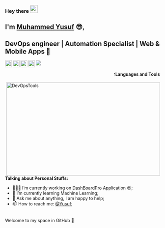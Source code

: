 ### Hey there <img src="https://media.giphy.com/media/hvRJCLFzcasrR4ia7z/giphy.gif" width="25px">

## I'm [Muhammed Yusuf](https://www.linkedin.com/in/muhammedyusuf/) :sunglasses:,
## DevOps engineer | Automation Specialist | Web & Mobile Apps 🚀 
<a href="https://github.com/myusufcse">
  <img align="left" alt="Muhammed Yusuf | Github" width="22px" src="https://cdn.jsdelivr.net/npm/simple-icons@v3/icons/github.svg" />
</a>
<a href="https://twitter.com/myusufcse">
  <img align="left" alt="Muhammed Yusuf | Twitter" width="22px" src="https://cdn.jsdelivr.net/npm/simple-icons@v3/icons/twitter.svg" />
</a>
<a href="https://www.linkedin.com/in/muhammedyusuf/">
  <img align="left" alt="Muhammed Yusuf | LinkdeIN" width="22px" src="https://cdn.jsdelivr.net/npm/simple-icons@v3/icons/linkedin.svg" />
</a>
<a href="https://www.facebook.com/yuviyusuf">
  <img align="left" alt="Muhammed Yusuf | Facebook" width="22px" src="https://cdn.jsdelivr.net/npm/simple-icons@v3/icons/facebook.svg" />
</a>
  
![](https://visitor-badge.glitch.me/badge?page_id=myusufcse.myusufcse)
<br />
<h4 align="right">:Languages and Tools</h4>
 <img align="right" alt="DevOpsTools" src="https://github.com/myusufcse/myusufcse/blob/main/DevOpsTools.jpeg" width="500" height="304" />
 
  
**Talking about Personal Stuffs:**

- 👨🏽‍💻 I’m currently working on [DashBoardPro](https://github.com/myusufcse/DashBoardPro) Application :wink:;
- 🌱 I’m currently learning Machine Learning; 
- 💬 Ask me about anything, I am happy to help;
- 📫 How to reach me: [@Yusuf](https://www.linkedin.com/in/muhammedyusuf/);


<br />
Welcome to my space in GitHub 🎉
